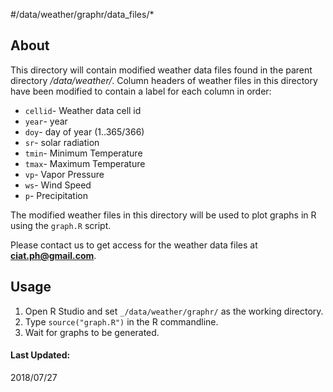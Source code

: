 #/data/weather/graphr/data_files/*
<br>


## About

This directory will contain modified weather data files found in the parent directory _/data/weather/_. Column headers of weather files in this directory have been modified to contain a label for each column in order:

- `cellid`- Weather data cell id
- `year`- year
- `doy`- day of year (1..365/366)
- `sr`- solar radiation
- `tmin`- Minimum Temperature
- `tmax`- Maximum Temperature
- `vp`- Vapor Pressure
- `ws`- Wind Speed
- `p`- Precipitation

The modified weather files in this directory will be used to plot graphs in R using the `graph.R` script.

 Please contact us to get access for the weather data files at **ciat.ph@gmail.com**.

## Usage

1. Open R Studio and set `_/data/weather/graphr/` as the working directory.
2. Type `source("graph.R")` in the R commandline.
3. Wait for graphs to be generated.


#### Last Updated: 
2018/07/27